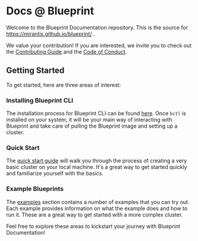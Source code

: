 # Docs @ Blueprint

Welcome to the Blueprint Documentation repository.  This is the source for https://mirantis.github.io/blueprint/ .


We value your contribution! If you are interested, we invite you to check out the [Contributing Guide](./CONTRIBUTING.md) and the [Code of Conduct](./CODE-OF-CONDUCT.md).

## Getting Started

To get started, here are three areas of interest:

### Installing Blueprint CLI
The installation process for Blueprint CLI can be found [here](https://mirantis.github.io/blueprint/docs/install/). Once `bctl` is installed on your system, it will be your main way of interacting with Blueprint and take care of pulling the Blueprint image and setting up a cluster.

### Quick Start
The [quick start guide](https://mirantis.github.io/blueprint/docs/getting-started/) will walk you through the process of creating a very basic cluster on your local machine. It's a great way to get started quickly and familiarize yourself with the basics.

### Example Blueprints 
The [examples](https://mirantis.github.io/blueprint/docs/examples/) section contains a number of examples that you can try out. Each example provides information on what the example does and how to run it. These are a great way to get started with a more complex cluster.

Feel free to explore these areas to kickstart your journey with Blueprint Documentation!
